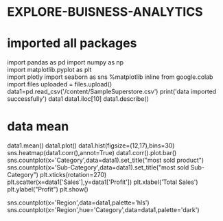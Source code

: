 # EXPLORE-BUISNESS-ANALYTICS
# imported all packages
import pandas as pd
import numpy as np  
import matplotlib.pyplot as plt  
import plotly
import seaborn as sns
%matplotlib inline
from google.colab import files 
uploaded = files.upload()
data1=pd.read_csv('/content/SampleSuperstore.csv')
print('data imported successfully')
data1
data1.iloc[10]
data1.describe()
# data mean
data1.mean()
data1.plot()
data1.hist(figsize=(12,17),bins=30)
sns.heatmap(data1.corr(),annot=True)
data1.corr().plot.bar()
sns.countplot(x='Category',data=data1).set_title("most sold product")
sns.countplot(x='Sub-Category',data=data1).set_title("most sold Sub-Category")
plt.xticks(rotation=270)
plt.scatter(x=data1['Sales'],y=data1['Profit'])
plt.xlabel('Total Sales')
plt.ylabel("Profit")
plt.show()

sns.countplot(x='Region',data=data1,palette='hls')
sns.countplot(x='Region',hue='Category',data=data1,palette='dark')
